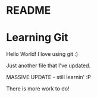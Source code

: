 # README #

# Learning Git

 
Hello World! I love using git :)

Just another file that I've updated.

MASSIVE UPDATE - still learnin' :P

There is more work to do!
